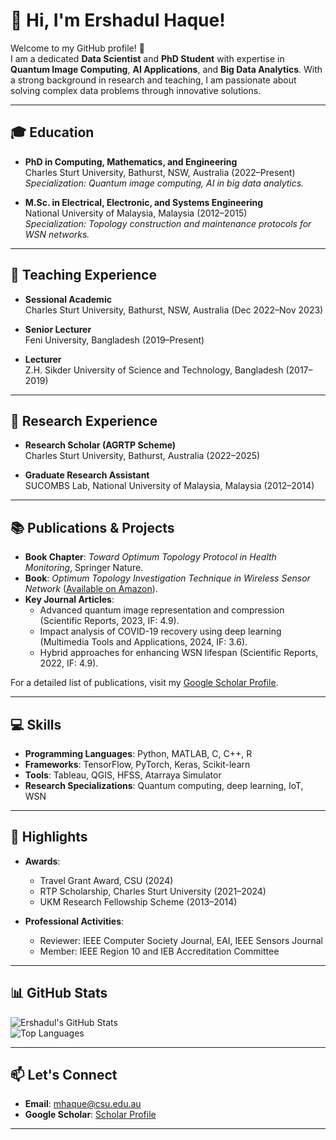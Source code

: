 # 👋 Hi, I'm Ershadul Haque!

Welcome to my GitHub profile! 🚀  
I am a dedicated **Data Scientist** and **PhD Student** with expertise in **Quantum Image Computing**, **AI Applications**, and **Big Data Analytics**. With a strong background in research and teaching, I am passionate about solving complex data problems through innovative solutions.

---

## 🎓 Education
- **PhD in Computing, Mathematics, and Engineering**  
  Charles Sturt University, Bathurst, NSW, Australia (2022–Present)  
  *Specialization: Quantum image computing, AI in big data analytics.*

- **M.Sc. in Electrical, Electronic, and Systems Engineering**  
  National University of Malaysia, Malaysia (2012–2015)  
  *Specialization: Topology construction and maintenance protocols for WSN networks.*

---

## 🏫 Teaching Experience
- **Sessional Academic**  
  Charles Sturt University, Bathurst, NSW, Australia (Dec 2022–Nov 2023)

- **Senior Lecturer**  
  Feni University, Bangladesh (2019–Present)

- **Lecturer**  
  Z.H. Sikder University of Science and Technology, Bangladesh (2017–2019)

---

## 🔬 Research Experience
- **Research Scholar (AGRTP Scheme)**  
  Charles Sturt University, Bathurst, Australia (2022–2025)

- **Graduate Research Assistant**  
  SUCOMBS Lab, National University of Malaysia, Malaysia (2012–2014)

---

## 📚 Publications & Projects
- **Book Chapter**: *Toward Optimum Topology Protocol in Health Monitoring*, Springer Nature.
- **Book**: *Optimum Topology Investigation Technique in Wireless Sensor Network* ([Available on Amazon](https://www.amazon.com.au/Optimum-Topology-Investigation-Technique-Wireless/dp/3659596221)).
- **Key Journal Articles**:
  - Advanced quantum image representation and compression (Scientific Reports, 2023, IF: 4.9).
  - Impact analysis of COVID-19 recovery using deep learning (Multimedia Tools and Applications, 2024, IF: 3.6).
  - Hybrid approaches for enhancing WSN lifespan (Scientific Reports, 2022, IF: 4.9).

For a detailed list of publications, visit my [Google Scholar Profile](https://scholar.google.com.au/citations?user=01OZqX4AAAAJ&hl=en).

---

## 💻 Skills
- **Programming Languages**: Python, MATLAB, C, C++, R
- **Frameworks**: TensorFlow, PyTorch, Keras, Scikit-learn
- **Tools**: Tableau, QGIS, HFSS, Atarraya Simulator
- **Research Specializations**: Quantum computing, deep learning, IoT, WSN

---

## 🌟 Highlights
- **Awards**:
  - Travel Grant Award, CSU (2024)
  - RTP Scholarship, Charles Sturt University (2021–2024)
  - UKM Research Fellowship Scheme (2013–2014)

- **Professional Activities**:
  - Reviewer: IEEE Computer Society Journal, EAI, IEEE Sensors Journal
  - Member: IEEE Region 10 and IEB Accreditation Committee
  
---

## 📊 GitHub Stats
![Ershadul's GitHub Stats](https://github-readme-stats.vercel.app/api?username=Ershadulhaque05&show_icons=true&theme=radical)  
![Top Languages](https://github-readme-stats.vercel.app/api/top-langs/?username=Ershadulhaque05&layout=compact&theme=radical)

---

## 📫 Let's Connect
- **Email**: [mhaque@csu.edu.au](mailto:mhaque@csu.edu.au)  
- **Google Scholar**: [Scholar Profile](https://scholar.google.com.au/citations?user=01OZqX4AAAAJ&hl=en)
****
